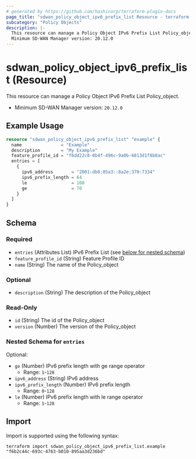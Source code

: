 ```yaml
---
# generated by https://github.com/hashicorp/terraform-plugin-docs
page_title: "sdwan_policy_object_ipv6_prefix_list Resource - terraform-provider-sdwan"
subcategory: "Policy Objects"
description: |-
  This resource can manage a Policy Object IPv6 Prefix List Policy_object.
  Minimum SD-WAN Manager version: 20.12.0
---
```


# sdwan_policy_object_ipv6_prefix_list (Resource)

This resource can manage a Policy Object IPv6 Prefix List Policy_object.
  - Minimum SD-WAN Manager version: `20.12.0`

## Example Usage

```terraform
resource "sdwan_policy_object_ipv6_prefix_list" "example" {
  name               = "Example"
  description        = "My Example"
  feature_profile_id = "f6dd22c8-0b4f-496c-9a0b-6813d1f8b8ac"
  entries = [
    {
      ipv6_address       = "2001:db8:85a3::8a2e:370:7334"
      ipv6_prefix_length = 64
      le                 = 100
      ge                 = 70
    }
  ]
}
```

<!-- schema generated by tfplugindocs -->
## Schema

### Required

- `entries` (Attributes List) IPv6 Prefix List (see [below for nested schema](#nestedatt--entries))
- `feature_profile_id` (String) Feature Profile ID
- `name` (String) The name of the Policy_object

### Optional

- `description` (String) The description of the Policy_object

### Read-Only

- `id` (String) The id of the Policy_object
- `version` (Number) The version of the Policy_object

<a id="nestedatt--entries"></a>
### Nested Schema for `entries`

Optional:

- `ge` (Number) IPv6 prefix length with ge range operator
  - Range: `1`-`128`
- `ipv6_address` (String) IPv6 address
- `ipv6_prefix_length` (Number) IPv6 prefix length
  - Range: `0`-`128`
- `le` (Number) IPv6 prefix length with le range operator
  - Range: `1`-`128`

## Import

Import is supported using the following syntax:

```shell
terraform import sdwan_policy_object_ipv6_prefix_list.example "f6b2c44c-693c-4763-b010-895aa3d236bd"
```
